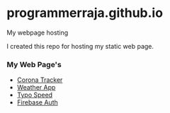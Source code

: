 # programmerraja.github.io
My webpage hosting 

I created this repo for hosting  my static web page.
<br>
<h3> My Web Page's</h3>
<ul>
  <li><a href="https://programmerraja.github.io/coronatracker/">Corona Tracker</a></li>
  <li><a href="https://programmerraja.github.io/weatherapp/">Weather App</a></li>
  <li><a href="https://programmerraja.github.io/typospeed/">Typo Speed</a></li>
  <li><a href="https://programmerraja.github.io/firebaseauth/">Firebase Auth</a></li>
  
  
 </ul>
  

